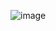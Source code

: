 ![image](https://github.com/Rahul-chaurasiya/Leetcode-Practice-Problem/assets/77222540/d8a429bd-10d1-4d82-bb1e-58594dcdcf1d)
